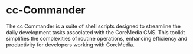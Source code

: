 # cc-Commander
The cc Commander is a suite of shell scripts designed to streamline the daily development tasks associated with the CoreMedia CMS. This toolkit simplifies the complexities of routine operations, enhancing efficiency and productivity for developers working with CoreMedia.
